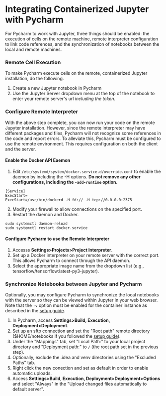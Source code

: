 # Integrating Containerized Jupyter with Pycharm
For Pycharm to work with Jupyter, three things should be enabled: the execution of cells on the remote machine, remote interpreter configuration to link code references, and the synchronization of notebooks between the local and remote machines.

### Remote Cell Execution
To make Pycharm execute cells on the remote, containerized Jupyter installation, do the following.

1. Create a new Jupyter notebook in Pycharm
2. Use the Jupyter Server dropdown menu at the top of the notebook to enter your remote server's url *including the token*.

### Configure Remote Interpreter
With the above step complete, you can now run your code on the remote Jupyter installation. However, since the remote interpreter may have different packages and files, Pycharm will not recognize some references in the code and report errors. To alleviate this, Pycharm must be configured to use the remote environment. This requires configuration on both the client and the server.

#### Enable the Docker API Eaemon
1. Edit `/etc/systemd/system/docker.service.d/override.conf` to enable the daemon by including the -H options. **Do not remove any other configurations, including the `-add-runtime` option.**

```
[Service]
ExecStart=
ExecStart=/usr/bin/dockerd -H fd:// -H tcp://0.0.0.0:2375
```
		
2. Modify your firewall to allow connections on the specified port.
3. Restart the daemon and Docker.
```
sudo systemctl daemon-reload
sudo systemctl restart docker.service
```

#### Configure Pycharm to use the Remote Interpreter

1. Accesss **Settings>Projects>Project Interpreter**.
2. Set up a Docker interpreter on your remote server with the correct port. This allows Pycharm to connect through the API daemon.
3. Select the appropriate image name from the dropdown list (e.g., tensorflow/tensorflow:latest-py3-jupyter).
	
### Synchronize Notebooks between Jupyter and Pycharm
Optionally, you may configure Pycharm to synchronize the local notebooks with the server so they can be viewed within Jupyter in your web browser. Note that the `-v` option must be enabled for the container instance as described in the [setup guide](setup.md).
1. In Pycharm, access **Settings>Build, Execution, Deployment>Deployment**.
2. Set up an sftp connection and set the "Root path" remote directory ($HOME/notebooks if you followed the [setup guide](setup.md)).
3. Under the "Mappings" tab, set "Local Path:" to your local project directory and "Deployment path:" to `/` (the root path set in the previous step).
4. Optionally, exclude the .idea and venv directories using the "Excluded Paths" tab.
5. Right click the new conection and set as default in order to enable automatic uploads.
6. Access **Settings>Build, Execution, Deployment>Deployment>Options** and select "Always" in the "Upload changed files automatically to default server". 
